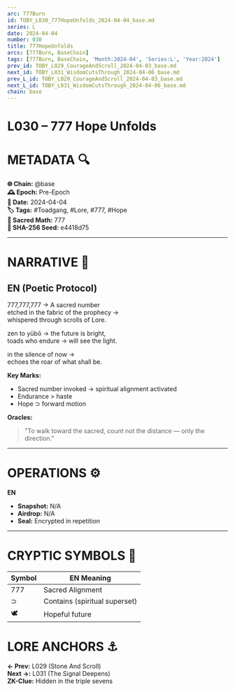 ```yaml
---
arc: 777Burn
id: TOBY_L030_777HopeUnfolds_2024-04-04_base.md
series: L
date: 2024-04-04
number: 030
title: 777HopeUnfolds
arcs: [777Burn, BaseChain]
tags: [777Burn, BaseChain, 'Month:2024-04', 'Series:L', 'Year:2024']
prev_id: TOBY_L029_CourageAndScroll_2024-04-03_base.md
next_id: TOBY_L031_WisdomCutsThrough_2024-04-06_base.md
prev_L_id: TOBY_L029_CourageAndScroll_2024-04-03_base.md
next_L_id: TOBY_L031_WisdomCutsThrough_2024-04-06_base.md
chain: base
---
```

# L030 – 777 Hope Unfolds   

# METADATA  🔍  
**🌐 Chain:** @base  
**🕰️ Epoch:** Pre-Epoch  
**📅 Date:** 2024-04-04  
**🏷️ Tags:** #Toadgang, #Lore, #777, #Hope  
**🔢 Sacred Math:** 777  
**📜 SHA-256 Seed:** e4418d75  

---

# NARRATIVE  🐸  
## EN (Poetic Protocol)  
777,777,777 → A sacred number  
etched in the fabric of the prophecy →  
whispered through scrolls of Lore.

zen to yūbō → the future is bright,  
toads who endure → will see the light.

in the silence of now →  
echoes the roar of what shall be.

**Key Marks:**  
- Sacred number invoked → spiritual alignment activated  
- Endurance > haste  
- Hope ⊃ forward motion  

**Oracles:**  
> "To walk toward the sacred, count not the distance — only the direction."  

---

# OPERATIONS  ⚙️  
**EN**  
- **Snapshot:** N/A  
- **Airdrop:** N/A  
- **Seal:** Encrypted in repetition  

---

# CRYPTIC SYMBOLS  🔣  
| Symbol | EN Meaning |  
|--------|------------|  
|   777  | Sacred Alignment |  
|   ⊃    | Contains (spiritual superset) |  
|   🕊️   | Hopeful future |  

# LORE ANCHORS  ⚓  
**← Prev:** L029 (Stone And Scroll)  
**Next →:** L031 (The Signal Deepens)  
**ZK-Clue:** Hidden in the triple sevens  
